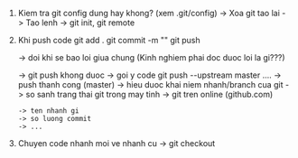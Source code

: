 1.  Kiem tra git config dung hay khong? (xem .git/config)
    -> Xoa git tao lai
    -> Tao lenh -> git init, git remote

2.  Khi push code
    git add .
    git commit -m ""
    git push

    -> doi khi se bao loi giua chung (Kinh nghiem phai doc duoc loi la gi???)

    -> git push khong duoc -> goi y code git push --upstream master ....
    -> push thanh cong (master) -> hieu duoc khai niem nhanh/branch cua git
    -> so sanh trang thai git trong may tinh -> git tren online (github.com)

        -> ten nhanh gi
        -> so luong commit
        -> ...

3.  Chuyen code nhanh moi ve nhanh cu
    -> git checkout
